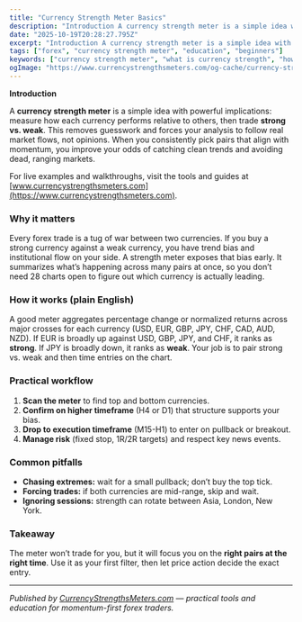 ```yaml
---
title: "Currency Strength Meter Basics"
description: "Introduction A currency strength meter is a simple idea with powerful implications: measure how each currency performs relative to others, then t..."
date: "2025-10-19T20:28:27.795Z"
excerpt: "Introduction A currency strength meter is a simple idea with powerful implications: measure how each currency performs relative to others, then trade strong vs. weak. This removes guesswork and forces your analysis to follow real market flows, not opinions. When you consistently pick pairs that align with momentum, you improve..."
tags: ["forex", "currency strength meter", "education", "beginners"]
keywords: ["currency strength meter", "what is currency strength", "how currency strength works", "forex beginner guide", "strong vs weak currencies", "pair selection forex", "momentum trading"]
ogImage: "https://www.currencystrengthsmeters.com/og-cache/currency-strength-meter-basics.jpg"
---
```

**Introduction**

A **currency strength meter** is a simple idea with powerful implications: measure how each currency performs relative to others, then trade **strong vs. weak**. This removes guesswork and forces your analysis to follow real market flows, not opinions. When you consistently pick pairs that align with momentum, you improve your odds of catching clean trends and avoiding dead, ranging markets.

For live examples and walkthroughs, visit the tools and guides at [www.currencystrengthsmeters.com](https://www.currencystrengthsmeters.com).

### Why it matters

Every forex trade is a tug of war between two currencies. If you buy a strong currency against a weak currency, you have trend bias and institutional flow on your side. A strength meter exposes that bias early. It summarizes what’s happening across many pairs at once, so you don’t need 28 charts open to figure out which currency is actually leading.

### How it works (plain English)

A good meter aggregates percentage change or normalized returns across major crosses for each currency (USD, EUR, GBP, JPY, CHF, CAD, AUD, NZD). If EUR is broadly up against USD, GBP, JPY, and CHF, it ranks as **strong**. If JPY is broadly down, it ranks as **weak**. Your job is to pair strong vs. weak and then time entries on the chart.

### Practical workflow

1. **Scan the meter** to find top and bottom currencies.  
2. **Confirm on higher timeframe** (H4 or D1) that structure supports your bias.  
3. **Drop to execution timeframe** (M15-H1) to enter on pullback or breakout.  
4. **Manage risk** (fixed stop, 1R/2R targets) and respect key news events.

### Common pitfalls

- **Chasing extremes:** wait for a small pullback; don’t buy the top tick.  
- **Forcing trades:** if both currencies are mid-range, skip and wait.  
- **Ignoring sessions:** strength can rotate between Asia, London, New York.

### Takeaway

The meter won’t trade for you, but it will focus you on the **right pairs at the right time**. Use it as your first filter, then let price action decide the exact entry.

---

*Published by [CurrencyStrengthsMeters.com](https://www.currencystrengthsmeters.com) — practical tools and education for momentum-first forex traders.*
